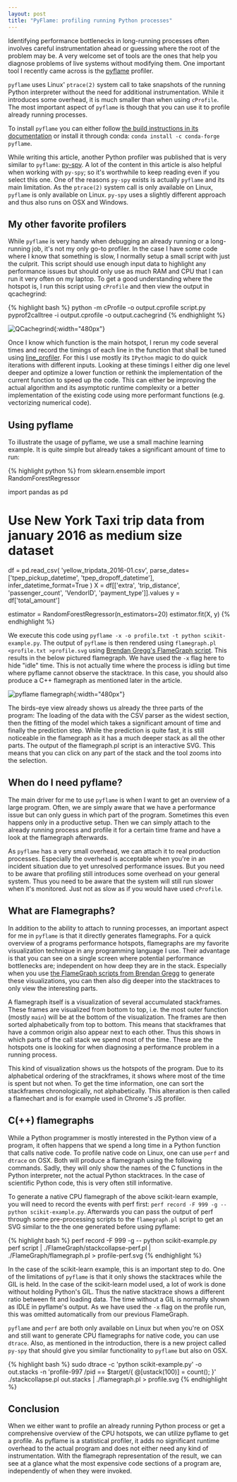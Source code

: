 ```yaml
---
layout: post
title: "PyFlame: profiling running Python processes"
---
```


Identifying performance bottlenecks in long-running processes often involves
careful instrumentation ahead or guessing where the root of the problem may be.
A very welcome set of tools are the ones that help you diagnose problems of
live systems without modifying them. One important tool I recently came
across is the [pyflame](https://github.com/uber/pyflame) profiler.

`pyflame` uses Linux' `ptrace(2)` system call to take snapshots of the running
Python interpreter without the need for additional instrumentation. While it
introduces some overhead, it is much smaller than when using `cProfile`. The
most important aspect of `pyflame` is though that you can use it to profile
already running processes.

To install `pyflame` you can either follow [the build instructions in its
documentation](https://pyflame.readthedocs.io/en/latest/installation.html)
or install it through conda: `conda install -c conda-forge pyflame`.

While writing this article, another Python profiler was published that is very
similar to `pyflame`: [py-spy](https://github.com/benfred/py-spy). A lot of the
content in this article is also helpful when working with `py-spy`; so
it's worthwhile to keep reading even if you select this one. One of the reasons
`py-spy` exists is actually `pyflame` and its main limitation. As the
`ptrace(2)` system call is only available on Linux, `pyflame` is only available
on Linux. `py-spy` uses a slightly different approach and thus also runs on OSX
and Windows.

My other favorite profilers
---------------------------

While `pyflame` is very handy when debugging an already running or
a long-running job, it's not my only go-to profiler. In the case I have some
code where I know that something is slow, I normally setup a small script
with just the culprit. This script should use enough input data to highlight
any performance issues but should only use as much RAM and CPU that I can run
it very often on my laptop. To get a good understanding where the hotspot is,
I run this script using `cProfile` and then view the output in qcachegrind:

{% highlight bash %}
python -m cProfile -o output.cprofile script.py
pyprof2calltree -i output.cprofile -o output.cachegrind
{% endhighlight %}

![QCachegrind](/images/pyflame-qcachegrind-example.png){:width="480px"}

Once I know which function is the main hotspot, I rerun my code several times
and record the timings of each line in the function that shall be tuned using
[line_profiler](https://github.com/rkern/line_profiler). For this I use mostly
its `IPython` magic to do quick iterations with different inputs.
Looking at these timings I either dig one level deeper and optimize a lower
function or rethink the implementation of the current function to speed up
the code. This can either be improving the actual algorithm and its asymptotic
runtime complexity or a better implementation of the existing code using more
performant functions (e.g. vectorizing numerical code).

Using pyflame
-------------

To illustrate the usage of pyflame, we use a small machine learning example.
It is quite simple but already takes a significant amount of time to run:

{% highlight python %}
from sklearn.ensemble import RandomForestRegressor

import pandas as pd


# Use New York Taxi trip data from january 2016 as medium size dataset
df = pd.read_csv(
    'yellow_tripdata_2016-01.csv',
    parse_dates=['tpep_pickup_datetime', 'tpep_dropoff_datetime'],
    infer_datetime_format=True
)
X = df[['extra', 'trip_distance', 'passenger_count', 'VendorID', 'payment_type']].values
y = df['total_amount']

estimator = RandomForestRegressor(n_estimators=20)
estimator.fit(X, y)
{% endhighlight %}

We execute this code using `pyflame -x -o profile.txt -t python scikit-example.py`.
The output of `pyflame` is then rendered using 
`flamegraph.pl <profile.txt >profile.svg` using [Brendan Gregg's FlameGraph
script](https://github.com/brendangregg/FlameGraph). This results in the below 
pictured flamegraph. We have used the `-x` flag here to hide "idle" time. This
is not actually time where the process is idling but time where pyflame cannot
observe the stacktrace. In this case, you should also produce a C++ flamegraph
as mentioned later in the article.

![pyflame flamegraph](/images/pyflame-flamegraph.svg){:width="480px"}

The birds-eye view already shows us already the three parts of the program:
The loading of the data with the CSV parser as the widest section, then the
fitting of the model which takes a significant amount of time and finally
the prediction step. While the prediction is quite fast, it is still noticeable
in the flamegraph as it has a much deeper stack as all the other parts.
The output of the flamegraph.pl script is an interactive SVG. This means that
you can click on any part of the stack and the tool zooms into the selection.

When do I need pyflame?
-----------------------

The main driver for me to use `pyflame` is when I want to get an overview of
a large program. Often, we are simply aware that we have a performance issue
but can only guess in which part of the program. Sometimes this even happens
only in a productive setup. Then we can simply attach to the already running
process and profile it for a certain time frame and have a look at the
flamegraph afterwards.

As `pyflame` has a very small overhead, we can attach it to real production
processes. Especially the overhead is acceptable when you're in an incident
situation due to yet unresolved performance issues. But you need to be aware
that profiling still introduces some overhead on your general system. Thus you
need to be aware that the system will still run slower when it's monitored.
Just not as slow as if you would have used `cProfile`.

What are Flamegraphs?
---------------------

In addition to the ability to attach to running processes, an important aspect
for me in `pyflame` is that it directly generates flamegraphs. For a quick
overview of a programs performance hotspots, flamegraphs are my favorite
visualization technique in any programming language I use. Their advantage is
that you can see on a single screen where potential performance bottlenecks
are; independent on how deep they are in the stack. Especially when you use
[the FlameGraph scripts from Brendan Gregg](https://github.com/brendangregg/FlameGraph)
to generate these visualizations, you can then also dig deeper into the
stacktraces to only view the interesting parts.

A flamegraph itself is a visualization of several accumulated stackframes.
These frames are visualized from bottom to top, i.e. the most outer function
(mostly `main`) will be at the bottom of the visualization. The frames are
then sorted alphabetically from top to bottom. This means that stackframes
that have a common origin also appear next to each other. Thus this shows
in which parts of the call stack we spend most of the time. These are the
hotspots one is looking for when diagnosing a performance problem in a running
process.

This kind of visualization shows us the hotspots of the program. Due to its
alphabetical ordering of the strackframes, it shows where most of the time is
spent but not when. To get the time information, one can sort the stackframes
chronologically, not alphabetically. This alteration is then called
a flamechart and is for example used in Chrome's JS profiler.

C(++) flamegraphs
-----------------

While a Python programmer is mostly interested in the Python view of a program,
it often happens that we spend a long time in a Python function that calls
native code. To profile native code on Linux, one can use `perf` and `dtrace`
on OSX. Both will produce a flamegraph using the following commands. Sadly,
they will only show the names of the C functions in the Python interpreter,
not the actual Python stacktraces. In the case of scientific Python code,
this is very often still informative.

To generate a native CPU flamegraph of the above scikit-learn example, you will
need to record the events with perf first:
`perf record -F 999 -g -- python scikit-example.py`. Afterwards you can pass
the output of perf through some pre-processing scripts to the `flamegraph.pl`
script to get an SVG similar to the the one generated before using pyflame:

{% highlight bash %}
perf record -F 999 -g -- python scikit-example.py
perf script | ./FlameGraph/stackcollapse-perf.pl | ./FlameGraph/flamegraph.pl > profile-perf.svg
{% endhighlight %}

In the case of the scikit-learn example, this is an important step to do.
One of the limitations of `pyflame` is that it only shows the stacktraces while
the GIL is held. In the case of the scikit-learn model used, a lot of work is
done without holding Python's GIL. Thus the native stacktrace shows a different
ratio between fit and loading data. The time without a GIL is normally shown as
IDLE in pyflame's output. As we have used the `-x` flag on the profile run,
this was omitted automatically from our previous FlameGraph.

`pyflame` and `perf` are both only available on Linux but when you're on OSX and
still want to generate CPU flamegraphs for native code, you can use `dtrace`.
Also, as mentioned in the introduction, there is a new project called `py-spy`
that should give you similar functionality to `pyflame` but also on OSX.

{% highlight bash %}
sudo dtrace -c 'python scikit-example.py' -o out.stacks -n 'profile-997 /pid == $target/{ @[ustack(100)] = count(); }'
./stackcollapse.pl out.stacks | ./flamegraph.pl > profile.svg
{% endhighlight %}

Conclusion 
----------

When we either want to profile an already running Python process or get
a comprehensive overview of the CPU hotspots, we can utilize pyflame to get
a profile. As pyflame is a statistical profiler, it adds no significant
runtime overhead to the actual program and does not either need any kind of
instrumentation. With the flamegraph representation of the result, we can see
at a glance what the most expensive code sections of a program are,
independently of when they were invoked.
